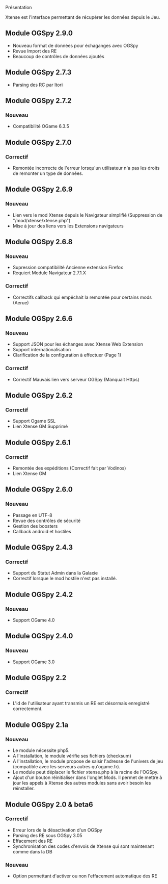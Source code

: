 Présentation

Xtense est l'interface permettant de récupérer les données depuis le Jeu.

## Module OGSpy 2.9.0 ##

* Nouveau format de données pour échaganges avec OGSpy
* Revue Import des RE
* Beaucoup de contrôles de données ajoutés

## Module OGSpy 2.7.3 ##

* Parsing des RC par Itori

## Module OGSpy 2.7.2 ##

### Nouveau ###

* Compatibilité OGame 6.3.5

## Module OGSpy 2.7.0 ##

### Correctif ###

* Remontée incorrecte de l'erreur lorsqu'un utilisateur n'a pas les droits de remonter un type de données.

## Module OGSpy 2.6.9 ##

### Nouveau ###

* Lien vers le mod Xtense depuis le Navigateur simplifié (Suppression de "/mod/xtense/xtense.php")
* Mise à jour des liens vers les Extensions navigateurs

## Module OGSpy 2.6.8 ##

### Nouveau ###

* Supression compatibilité Ancienne extension Firefox
* Requiert Module Navigateur 2.7.1.X

### Correctif ###

* Correctifs callback qui empêchait la remontée pour certains mods (Aerue)

## Module OGSpy 2.6.6 ##

### Nouveau ###

* Support JSON pour les échanges avec Xtense Web Extension
* Support internationalisation
* Clarification de la configuration à effectuer (Page 1)

### Correctif ###

* Correctif Mauvais lien vers serveur OGSpy (Manquait Https)

## Module OGSpy 2.6.2 ##

### Correctif ###

* Support Ogame SSL
* Lien Xtense GM Supprimé

## Module OGSpy 2.6.1 ##

### Correctif ###

* Remontée des expéditions (Correctif fait par Vodinos)
* Lien Xtense GM

## Module OGSpy 2.6.0 ##

### Nouveau ###

* Passage en UTF-8
* Revue des contrôles de sécurité
* Gestion des boosters
* Callback android et hostiles

## Module OGSpy 2.4.3 ##

### Correctif ###

* Support du Statut Admin dans la Galaxie
* Correctif lorsque le mod hostile n'est pas installé.

## Module OGSpy 2.4.2 ##

### Nouveau ###

* Support OGame 4.0

## Module OGSpy 2.4.0 ##

### Nouveau ###

* Support OGame 3.0

## Module OGSpy 2.2 ##

### Correctif ###

* L'id de l'utilisateur ayant transmis un RE est désormais enregistré correctement.

## Module OGSpy 2.1a ##

### Nouveau ###

* Le module nécessite php5.
* A l'installation, le module vérifie ses fichiers (checksum)
* A l'installation, le module propose de saisir l'adresse de l'univers de jeu (compatible avec les serveurs autres qu'ogame.fr).
* Le module peut déplacer le fichier xtense.php à la racine de l'OGSpy.
* Ajout d'un bouton réinitialiser dans l'onglet Mods. Il permet de mettre à jour les appels à Xtense des autres modules sans avoir besoin les réinstaller.

## Module OGSpy 2.0 & beta6 ##

### Correctif ###

* Erreur lors de la désactivation d'un OGSpy
* Parsing des RE sous OGSpy 3.05
* Effacement des RE
* Synchronisation des codes d'envois de Xtense qui sont maintenant comme dans la DB

### Nouveau ###

* Option permettant d'activer ou non l'effacement automatique des RE
